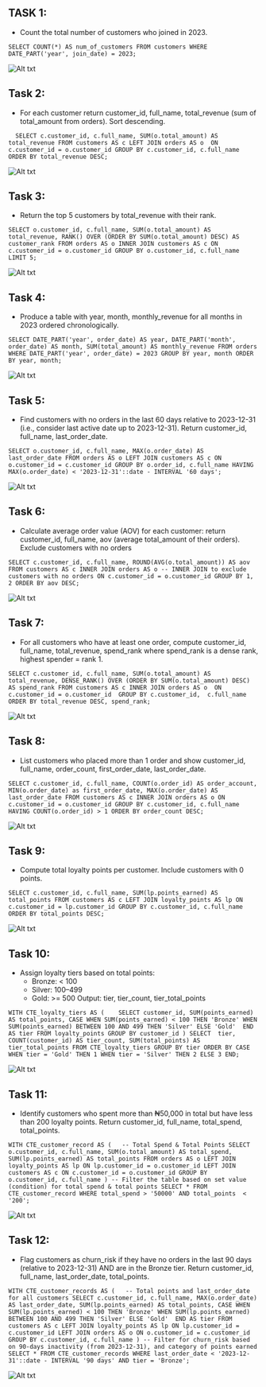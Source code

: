 ## TASK 1:

- Count the total number of customers who joined in 2023.

`
SELECT
	COUNT(*) AS num_of_customers
FROM
	customers
WHERE
	DATE_PART('year', join_date) = 2023;
`

![Alt txt](images/Task_1.png)


## Task 2:

- For each customer return customer_id, full_name, total_revenue (sum of total_amount from orders). Sort descending.

`  
SELECT
	c.customer_id,
	c.full_name,
	SUM(o.total_amount) AS total_revenue
FROM
	customers AS c
LEFT JOIN
	orders AS o 
		ON c.customer_id = o.customer_id
GROUP BY
	c.customer_id,
	c.full_name
ORDER BY
	total_revenue DESC;
`

![Alt txt](images/Task_2.png)



## Task 3:

- Return the top 5 customers by total_revenue with their rank.

`
SELECT
	o.customer_id,
	c.full_name,
	SUM(o.total_amount) AS total_revenue,
	RANK() OVER (ORDER BY SUM(o.total_amount) DESC) AS customer_rank
FROM
	orders AS o
INNER JOIN
	customers AS c
		ON c.customer_id = o.customer_id
GROUP BY
	o.customer_id,
	c.full_name
LIMIT 5;
`

![Alt txt](images/Task_3.png)



## Task 4:

- Produce a table with year, month, monthly_revenue for all months in 2023 ordered chronologically.

`
SELECT
	DATE_PART('year', order_date) AS year,
	DATE_PART('month', order_date) AS month,
	SUM(total_amount) AS monthly_revenue
FROM
	orders
WHERE
	DATE_PART('year', order_date) = 2023
GROUP BY
	year,
	month
ORDER BY
	year,
	month;
`

![Alt txt](images/Task_4.png)



## Task 5:

- Find customers with no orders in the last 60 days relative to 2023-12-31 (i.e., consider last active date up to 2023-12-31). Return customer_id, full_name, last_order_date.

`
SELECT
	o.customer_id,
	c.full_name,
	MAX(o.order_date) AS last_order_date
FROM
	orders AS o
LEFT JOIN
	customers AS c
		ON o.customer_id = c.customer_id
GROUP BY
	o.order_id,
	c.full_name
HAVING
	MAX(o.order_date) < '2023-12-31'::date - INTERVAL '60 days';
`

![Alt txt](images/Task_5.png)



## Task 6:

- Calculate average order value (AOV) for each customer: return customer_id, full_name, aov (average total_amount of their orders). Exclude customers with no orders

`
SELECT
	c.customer_id,
	c.full_name,
	ROUND(AVG(o.total_amount)) AS aov
FROM
	customers AS c
INNER JOIN
	orders AS o	-- INNER JOIN to exclude customers with no orders
		ON c.customer_id = o.customer_id
GROUP BY
	1, 2
ORDER BY
	aov DESC;
`

![Alt txt](images/Task_6.png)



## Task 7:

- For all customers who have at least one order, compute customer_id, full_name, total_revenue, spend_rank where spend_rank is a dense rank, highest spender = rank 1.

`
SELECT
	c.customer_id,
	c.full_name,
	SUM(o.total_amount) AS total_revenue,
	DENSE_RANK() OVER (ORDER BY SUM(o.total_amount) DESC) AS spend_rank
FROM
	customers AS c
INNER JOIN
	orders AS o 
		ON c.customer_id = o.customer_id 
GROUP BY
	c.customer_id, 
	c.full_name
ORDER BY
	total_revenue DESC,
	spend_rank;
`

![Alt txt](images/Task_7.png)



## Task 8:

- List customers who placed more than 1 order and show customer_id, full_name, order_count, first_order_date, last_order_date.

`
SELECT
	c.customer_id,
	c.full_name,
	COUNT(o.order_id) AS order_account,
	MIN(o.order_date) as first_order_date,
	MAX(o.order_date) AS last_order_date
FROM
	customers AS c
INNER JOIN
	orders AS o
		ON c.customer_id = o.customer_id
GROUP BY
	c.customer_id,
	c.full_name
HAVING
	COUNT(o.order_id) > 1
ORDER BY
	order_count DESC;
`

![Alt txt](images/Task_8.png)



## Task 9: 

- Compute total loyalty points per customer. Include customers with 0 points.

`
SELECT
	c.customer_id,
	c.full_name,
	SUM(lp.points_earned) AS total_points
FROM
	customers AS c
LEFT JOIN
	loyalty_points AS lp
		ON c.customer_id = lp.customer_id
GROUP BY
	c.customer_id,
	c.full_name
ORDER BY
	total_points DESC;
`

![Alt txt](images/Task_9.png)



## Task 10:

- Assign loyalty tiers based on total points:
    - Bronze: < 100
    - Silver: 100–499
    - Gold: >= 500
    Output: tier, tier_count, tier_total_points

`
WITH CTE_loyalty_tiers AS
(	
	SELECT
		customer_id,
		SUM(points_earned) AS total_points,
		CASE
			WHEN SUM(points_earned) < 100 THEN 'Bronze'
			WHEN SUM(points_earned) BETWEEN 100 AND 499 THEN 'Silver'
			ELSE 'Gold' 
		END AS tier
	FROM
		loyalty_points
	GROUP BY
		customer_id
)
SELECT 
	tier,
	COUNT(customer_id) AS tier_count,
	SUM(total_points) AS tier_total_points
FROM
	CTE_loyalty_tiers
GROUP BY
	tier
ORDER BY
	CASE 
		WHEN tier = 'Gold' THEN 1
		WHEN tier = 'Silver' THEN 2
		ELSE 3
	END;
`

![Alt txt](images/Task_10.png)



## Task 11:

- Identify customers who spent more than ₦50,000 in total but have less than 200 loyalty points. Return customer_id, full_name, total_spend, total_points.

`
WITH CTE_customer_record AS
(	-- Total Spend & Total Points
	SELECT
		o.customer_id,
		c.full_name,
		SUM(o.total_amount) AS total_spend,
       	SUM(lp.points_earned) AS total_points
	FROM
		orders AS o
	LEFT JOIN
		loyalty_points AS lp
			ON lp.customer_id = o.customer_id
	LEFT JOIN
		customers AS c
			ON c.customer_id = o.customer_id
	GROUP BY
		o.customer_id,
		c.full_name
)
-- Filter the table based on set value (condition) for total spend & total points
SELECT *
FROM
	CTE_customer_record
WHERE
	total_spend > '50000' AND
	total_points  < '200';
`

![Alt txt](images/Task_11.png)



## Task 12:

- Flag customers as churn_risk if they have no orders in the last 90 days (relative to 2023-12-31) AND are in the Bronze tier. Return customer_id, full_name, last_order_date, total_points.

`
WITH CTE_customer_records AS
(	-- Total points and last_order_date for all customers
	SELECT
		c.customer_id,
		c.full_name,
		MAX(o.order_date) AS last_order_date,
	SUM(lp.points_earned) AS total_points,
		CASE
			WHEN SUM(lp.points_earned) < 100 THEN 'Bronze'
			WHEN SUM(lp.points_earned) BETWEEN 100 AND 499 THEN 'Silver'
			ELSE 'Gold' 
		END AS tier
	FROM
		customers AS c
	LEFT JOIN
		loyalty_points AS lp
			ON lp.customer_id = c.customer_id
	LEFT JOIN
		orders AS o
			ON o.customer_id = c.customer_id
	GROUP BY
		c.customer_id,
		c.full_name
)
-- Filter for churn_risk based on 90-days inactivity (from 2023-12-31), and category of points earned
SELECT
	*
FROM
	CTE_customer_records
WHERE
	last_order_date < '2023-12-31'::date - INTERVAL '90 days'
	AND tier = 'Bronze';
`

![Alt txt](images/Task_12.png)